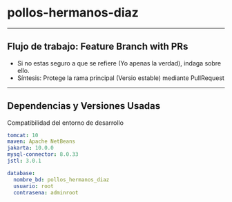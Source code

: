 # pollos-hermanos-diaz

---

## Flujo de trabajo: Feature Branch with PRs

- Si no estas seguro a que se refiere (Yo apenas la verdad), indaga sobre ello.
- Síntesis: Protege la rama principal (Versio estable) mediante PullRequest

---

## Dependencias y Versiones Usadas

Compatibilidad del entorno de desarrollo

```yaml
tomcat: 10
maven: Apache NetBeans
jakarta: 10.0.0
mysql-connector: 8.0.33
jstl: 3.0.1

database:
  nombre_bd: pollos_hermanos_diaz
  usuario: root
  contrasena: adminroot
```
